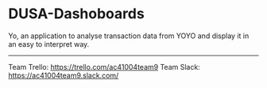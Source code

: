 # DUSA-Dashoboards
Yo, an application to analyse transaction data from YOYO and display it in an easy to interpret way. 

-----

Team Trello: https://trello.com/ac41004team9
Team Slack: https://ac41004team9.slack.com/
